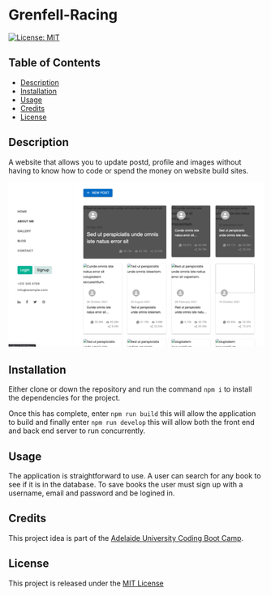 # Grenfell-Racing


[![License: MIT](https://img.shields.io/badge/License-MIT-yellow.svg)](https://opensource.org/licenses/MIT)

## Table of Contents
- [Description](#description)
- [Installation](#installation)
- [Usage](#usage)
- [Credits](#credits)
- [License](#license)



## Description
A website that allows you to update postd, profile and images without having to know how to code or spend the money on website build sites. 

![default](default.png)

## Installation
Either clone or down the repository and run the command `npm i` to install the dependencies for the project. 

Once this has complete, enter `npm run build` this will allow the application to build and finally enter `npm run develop` this will allow both the front end and back end server to run concurrently.

## Usage
The application is straightforward to use.
A user can search for any book to see if it is in the database.
To save books the user must sign up with a username, email and password and be logined in.

## Credits
This project idea is part of the [Adelaide University Coding Boot Camp](https://bootcamps.adelaide.edu.au).


## License
This project is released under the [MIT License](LICENSE)
